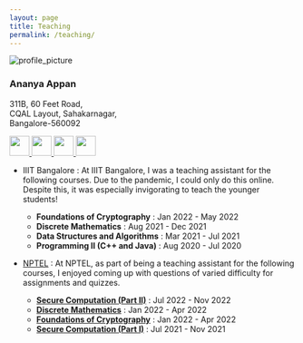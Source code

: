 ```yaml
---
layout: page
title: Teaching
permalink: /teaching/
---
```


<div class="wrapper">
    <!--Top menu -->
    <div class="sidebar">
    <div class="profile">
        <img src="../files/Ananya_Appan_Photo.jpeg" alt="profile_picture">
        <h3>Ananya Appan</h3>
        <p>
        311B, 60 Feet Road,<br>
        CQAL Layout, Sahakarnagar,<br>
        Bangalore-560092
        </p>
    </div>
    <a href = "mailto: ananya.appan@gmail.com">
        <img src="../files/gmail.png" width="35" height="35">
    </a>
    <a href="https://github.com/AnanyaAppan">
        <img src="../files/github.png" width="35" height="35"/>
    </a>        
    <a href="https://www.linkedin.com/in/ananya-appan-a90b34153/?originalSubdomain=in">
        <img src="../files/linkedin.png" width="35" height="35"/>
    </a>      
    <a href="https://scholar.google.com/citations?user=DUguRpsAAAAJ&hl=en&oi=ao">
        <img src="../files/scholar.png" width="35" height="35"/>
    </a>
        <!--menu item-->
    </div>
</div>

- IIIT Bangalore : At IIIT Bangalore, I was a teaching assistant for the following courses. Due to the pandemic, I could only do this online. Despite this, it was especially invigorating to teach the younger students! <br>
    - **Foundations of Cryptography** : Jan 2022 - May 2022
    - **Discrete Mathematics** : Aug 2021 - Dec 2021
    - **Data Structures and Algorithms** : Mar 2021 - Jul 2021
    - **Programming II (C++ and Java)** : Aug 2020 - Jul 2020

- [NPTEL](https://nptel.ac.in/) : At NPTEL, as part of being a teaching assistant for the following courses, I enjoyed coming up with questions of varied difficulty for assignments and quizzes.
    - **[Secure Computation (Part II)](https://onlinecourses.nptel.ac.in/noc22_cs113/preview)** : Jul 2022 - Nov 2022
    - **[Discrete Mathematics](https://nptel.ac.in/courses/106108227)** : Jan 2022 - Apr 2022
    - **[Foundations of Cryptography](https://onlinecourses.nptel.ac.in/noc20_cs02/preview)** : Jan 2022 - Apr 2022
    - **[Secure Computation (Part I)](https://onlinecourses.nptel.ac.in/noc21_cs91/preview)** : Jul 2021 - Nov 2021